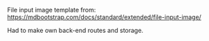 File input image template from: 
https://mdbootstrap.com/docs/standard/extended/file-input-image/

Had to make own back-end routes and storage.